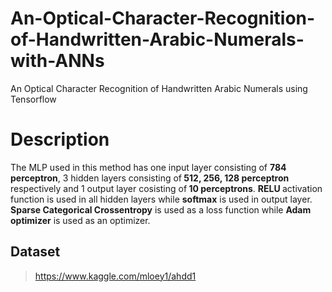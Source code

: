 # An-Optical-Character-Recognition-of-Handwritten-Arabic-Numerals-with-ANNs
An Optical Character Recognition of Handwritten Arabic Numerals using Tensorflow


# Description
<p>The MLP used in this method has one input layer consisting of <strong>784 perceptron</strong>, 3 hidden layers consisting of<strong> 512, 256, 128 perceptron </strong>respectively and 1 output layer cosisting of<strong> 10 perceptrons</strong>. <strong> RELU </strong> activation function is used in all hidden layers while <strong>softmax</strong> is used in output layer. <strong>Sparse Categorical Crossentropy</strong> is used as a loss function while <strong>Adam optimizer</strong> is used as an optimizer. </p>




## Dataset
> https://www.kaggle.com/mloey1/ahdd1

